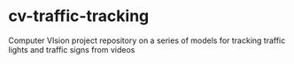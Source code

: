 # cv-traffic-tracking
Computer VIsion project repository on a series of models for tracking traffic lights and traffic signs from videos
